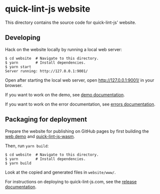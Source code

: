 # quick-lint-js website

This directory contains the source code for quick-lint-js' website.

## Developing

Hack on the website locally by running a local web server:

    $ cd website  # Navigate to this directory.
    $ yarn        # Install dependencies.
    $ yarn start
    Server running: http://127.0.0.1:9001/

Open after starting the local web server, open http://127.0.0.1:9001/ in your
browser.

If you want to work on the demo, see [demo documentation](demo/README.md).

If you want to work on the error documentation, see [errors
documentation](public/errors/README.md).

## Packaging for deployment

Prepare the website for publishing on GitHub pages by first building the [web
demo](demo/README.md) and [quick-lint-js-wasm](../wasm/README.md).

Then, run `yarn build`:

    $ cd website  # Navigate to this directory.
    $ yarn        # Install dependencies.
    $ yarn build

Look at the copied and generated files in `website/www/`.

For instructions on deploying to quick-lint-js.com, see the [release
documentation](docs/RELEASE.md).
